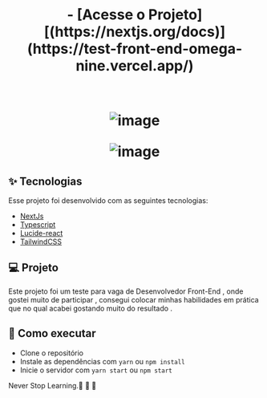 
<h1 align="center" >
- [Acesse o Projeto][(https://nextjs.org/docs)](https://test-front-end-omega-nine.vercel.app/)
</h1>
<br>


<h1 align="center" >

![image](https://github.com/RafaelFigueiredo2203/test_front_end/assets/60237326/15d1a93e-864d-4ab3-85eb-d9eccd699a80)

![image](https://github.com/RafaelFigueiredo2203/test_front_end/assets/60237326/06c1f7a4-ecca-44e7-aa90-7c30f16f6214)




  </h1>


## ✨ Tecnologias

Esse projeto foi desenvolvido com as seguintes tecnologias:

- [NextJs](https://nextjs.org/docs)
- [Typescript](https://www.typescriptlang.org/)
- [Lucide-react](https://lucide.dev/)
- [TailwindCSS](https://tailwindcss.com/)


## 💻 Projeto

Este projeto foi um teste para vaga de Desenvolvedor Front-End , onde gostei muito de participar , consegui colocar minhas habilidades em prática que no qual acabei gostando muito do resultado .   



## 🚀 Como executar

- Clone o repositório
- Instale as dependências com `yarn` ou `npm install`
- Inicie o servidor com `yarn start` ou `npm start`


Never Stop Learning.🚀 🚀 🚀 

